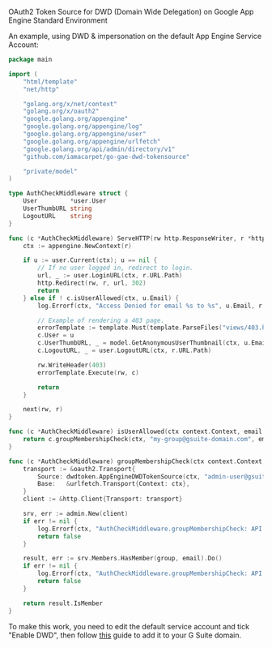 OAuth2 Token Source for DWD (Domain Wide Delegation) on Google App Engine Standard Environment

An example, using DWD & impersonation on the default App Engine Service Account:

```go
package main

import (
    "html/template"
    "net/http"

    "golang.org/x/net/context"
    "golang.org/x/oauth2"
    "google.golang.org/appengine"
    "google.golang.org/appengine/log"
    "google.golang.org/appengine/user"
    "google.golang.org/appengine/urlfetch"
    "google.golang.org/api/admin/directory/v1"
    "github.com/iamacarpet/go-gae-dwd-tokensource"

    "private/model"
)

type AuthCheckMiddleware struct {
    User         *user.User
    UserThumbURL string
    LogoutURL    string
}

func (c *AuthCheckMiddleware) ServeHTTP(rw http.ResponseWriter, r *http.Request, next http.HandlerFunc) {
    ctx := appengine.NewContext(r)

    if u := user.Current(ctx); u == nil {
        // If no user logged in, redirect to login.
        url, _ := user.LoginURL(ctx, r.URL.Path)
        http.Redirect(rw, r, url, 302)
        return
    } else if ! c.isUserAllowed(ctx, u.Email) {
        log.Errorf(ctx, "Access Denied for email %s to %s", u.Email, r.URL.Path)

        // Example of rendering a 403 page.
        errorTemplate := template.Must(template.ParseFiles("views/403.html"))
        c.User = u
        c.UserThumbURL, _ = model.GetAnonymousUserThumbnail(ctx, u.Email)
        c.LogoutURL, _ = user.LogoutURL(ctx, r.URL.Path)

        rw.WriteHeader(403)
        errorTemplate.Execute(rw, c)

        return
    }

    next(rw, r)
}

func (c *AuthCheckMiddleware) isUserAllowed(ctx context.Context, email string) bool {
    return c.groupMembershipCheck(ctx, "my-group@gsuite-domain.com", email)
}

func (c *AuthCheckMiddleware) groupMembershipCheck(ctx context.Context, group string, email string) bool {
    transport := &oauth2.Transport{
        Source: dwdtoken.AppEngineDWDTokenSource(ctx, "admin-user@gsuite-domain.com", admin.AdminDirectoryUserReadonlyScope, admin.AdminDirectoryGroupMemberReadonlyScope),
        Base:   &urlfetch.Transport{Context: ctx},
    }
    client := &http.Client{Transport: transport}

    srv, err := admin.New(client)
    if err != nil {
        log.Errorf(ctx, "AuthCheckMiddleware.groupMembershipCheck: API Init: %s", err)
        return false
    }

    result, err := srv.Members.HasMember(group, email).Do()
    if err != nil {
        log.Errorf(ctx, "AuthCheckMiddleware.groupMembershipCheck: API Membership Check (%s of %s): %s", email, group, err)
        return false
    }

    return result.IsMember
}

```

To make this work, you need to edit the default service account and tick "Enable DWD", then follow [this](https://developers.google.com/admin-sdk/directory/v1/guides/delegation#delegate_domain-wide_authority_to_your_service_account) guide to add it to your G Suite domain.